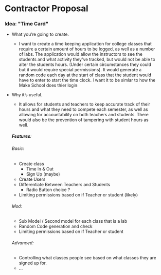 # Contractor Proposal
### Idea: "Time Card"
- What you’re going to create.
    - l want to create a time keeping application for college classes that require a certain amount of hours to be logged, as well as a number of labs. The application would allow the instructors to see the students and what activity they've tracked, but would not be able to alter the students hours. (Under certain circumstances they could but it would require special permissions). It would generate a random code each day at the start of class that the student would have to enter to start the time clock.  I want it to be simlar to how the Make School does thier login
- Why it’s useful.
    -  It allows for students and teachers to keep accurate track of their hours and what they need to compete each semester, as well as allowing for accountability on both teachers and students. There would also be the prevention of tampering with student hours as well.
    
    ##### Features:
    ###### Basic:
     - Create class
        - Time In & Out
        - Sign Up (maybe)
     - Create Users
     - Differentiate Between Teachers and Students
        - Radio Button choice ?
    - Limiting permissions based on if Teacher or student (likely)
    ###### Mod:
    - Sub Model / Second model for each class that is a lab
    - Random Code generation and check
    - Limiting permissions based on if Teacher or student
    ###### Advanced:
    - Controlling what classes people see based on what classes they are signed up for.
    - ...
